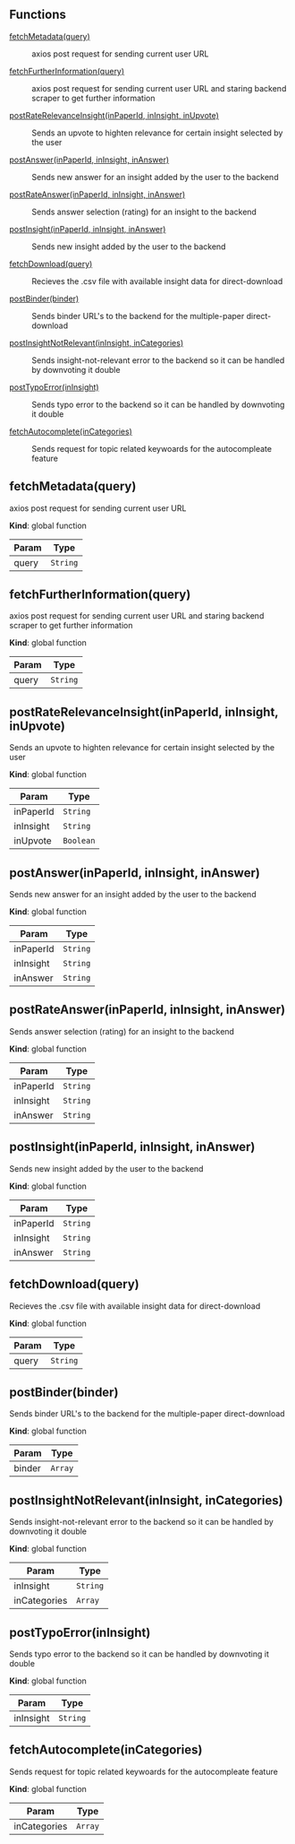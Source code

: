 ## Functions

<dl>
<dt><a href="#fetchMetadata">fetchMetadata(query)</a></dt>
<dd><p>axios post request for sending current user URL</p>
</dd>
<dt><a href="#fetchFurtherInformation">fetchFurtherInformation(query)</a></dt>
<dd><p>axios post request for sending current user URL and staring backend scraper to get further information</p>
</dd>
<dt><a href="#postRateRelevanceInsight">postRateRelevanceInsight(inPaperId, inInsight, inUpvote)</a></dt>
<dd><p>Sends an upvote to highten relevance for certain insight selected by the user</p>
</dd>
<dt><a href="#postAnswer">postAnswer(inPaperId, inInsight, inAnswer)</a></dt>
<dd><p>Sends new answer for an insight added by the user to the backend</p>
</dd>
<dt><a href="#postRateAnswer">postRateAnswer(inPaperId, inInsight, inAnswer)</a></dt>
<dd><p>Sends answer selection (rating) for an insight to the backend</p>
</dd>
<dt><a href="#postInsight">postInsight(inPaperId, inInsight, inAnswer)</a></dt>
<dd><p>Sends new insight added by the user to the backend</p>
</dd>
<dt><a href="#fetchDownload">fetchDownload(query)</a></dt>
<dd><p>Recieves the .csv file with available insight data for direct-download</p>
</dd>
<dt><a href="#postBinder">postBinder(binder)</a></dt>
<dd><p>Sends binder URL&#39;s to the backend for the multiple-paper direct-download</p>
</dd>
<dt><a href="#postInsightNotRelevant">postInsightNotRelevant(inInsight, inCategories)</a></dt>
<dd><p>Sends insight-not-relevant error to the backend so it can be handled by downvoting it double</p>
</dd>
<dt><a href="#postTypoError">postTypoError(inInsight)</a></dt>
<dd><p>Sends typo error to the backend so it can be handled by downvoting it double</p>
</dd>
<dt><a href="#fetchAutocomplete">fetchAutocomplete(inCategories)</a></dt>
<dd><p>Sends request for topic related keywoards for the autocompleate feature</p>
</dd>
</dl>

<a name="fetchMetadata"></a>

## fetchMetadata(query)
axios post request for sending current user URL

**Kind**: global function

| Param | Type |
| --- | --- |
| query | <code>String</code> |

<a name="fetchFurtherInformation"></a>

## fetchFurtherInformation(query)
axios post request for sending current user URL and staring backend scraper to get further information

**Kind**: global function

| Param | Type |
| --- | --- |
| query | <code>String</code> |

<a name="postRateRelevanceInsight"></a>

## postRateRelevanceInsight(inPaperId, inInsight, inUpvote)
Sends an upvote to highten relevance for certain insight selected by the user

**Kind**: global function

| Param | Type |
| --- | --- |
| inPaperId | <code>String</code> |
| inInsight | <code>String</code> |
| inUpvote | <code>Boolean</code> |

<a name="postAnswer"></a>

## postAnswer(inPaperId, inInsight, inAnswer)
Sends new answer for an insight added by the user to the backend

**Kind**: global function

| Param | Type |
| --- | --- |
| inPaperId | <code>String</code> |
| inInsight | <code>String</code> |
| inAnswer | <code>String</code> |

<a name="postRateAnswer"></a>

## postRateAnswer(inPaperId, inInsight, inAnswer)
Sends answer selection (rating) for an insight to the backend

**Kind**: global function

| Param | Type |
| --- | --- |
| inPaperId | <code>String</code> |
| inInsight | <code>String</code> |
| inAnswer | <code>String</code> |

<a name="postInsight"></a>

## postInsight(inPaperId, inInsight, inAnswer)
Sends new insight added by the user to the backend

**Kind**: global function

| Param | Type |
| --- | --- |
| inPaperId | <code>String</code> |
| inInsight | <code>String</code> |
| inAnswer | <code>String</code> |

<a name="fetchDownload"></a>

## fetchDownload(query)
Recieves the .csv file with available insight data for direct-download

**Kind**: global function

| Param | Type |
| --- | --- |
| query | <code>String</code> |

<a name="postBinder"></a>

## postBinder(binder)
Sends binder URL's to the backend for the multiple-paper direct-download

**Kind**: global function

| Param | Type |
| --- | --- |
| binder | <code>Array</code> |

<a name="postInsightNotRelevant"></a>

## postInsightNotRelevant(inInsight, inCategories)
Sends insight-not-relevant error to the backend so it can be handled by downvoting it double

**Kind**: global function

| Param | Type |
| --- | --- |
| inInsight | <code>String</code> |
| inCategories | <code>Array</code> |

<a name="postTypoError"></a>

## postTypoError(inInsight)
Sends typo error to the backend so it can be handled by downvoting it double

**Kind**: global function

| Param | Type |
| --- | --- |
| inInsight | <code>String</code> |

<a name="fetchAutocomplete"></a>

## fetchAutocomplete(inCategories)
Sends request for topic related keywoards for the autocompleate feature

**Kind**: global function

| Param | Type |
| --- | --- |
| inCategories | <code>Array</code> |
